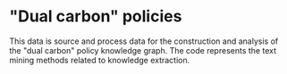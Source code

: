 # "Dual carbon" policies
This data is source and process data for the construction and analysis of the "dual carbon" policy knowledge graph.
The code represents the text mining methods related to knowledge extraction.
